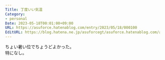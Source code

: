 ```yaml
---
Title: 丁度いい気温
Category:
- personal
Date: 2023-05-18T00:01:00+09:00
URL: https://asuforce.hatenablog.com/entry/2023/05/18/000100
EditURL: https://blog.hatena.ne.jp/asuforcegt/asuforce.hatenablog.com/atom/entry/820878482933708946
---
```


ちょい暑い位でちょうどよかった。  
特になし。
